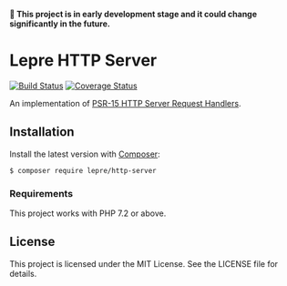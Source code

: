 **🚧 This project is in early development stage and it could change significantly in the future.**

# Lepre HTTP Server

[![Build Status](https://travis-ci.org/leprephp/http-server.svg?branch=master)](https://travis-ci.org/leprephp/http-server)
[![Coverage Status](https://coveralls.io/repos/github/leprephp/http-server/badge.svg?branch=master)](https://coveralls.io/github/leprephp/http-server?branch=master)

An implementation of [PSR-15 HTTP Server Request Handlers](https://www.php-fig.org/psr/psr-15/).

## Installation

Install the latest version with [Composer][composer]:

```
$ composer require lepre/http-server
```

### Requirements

This project works with PHP 7.2 or above.

## License

This project is licensed under the MIT License. See the LICENSE file for details.

[composer]: https://getcomposer.org/
